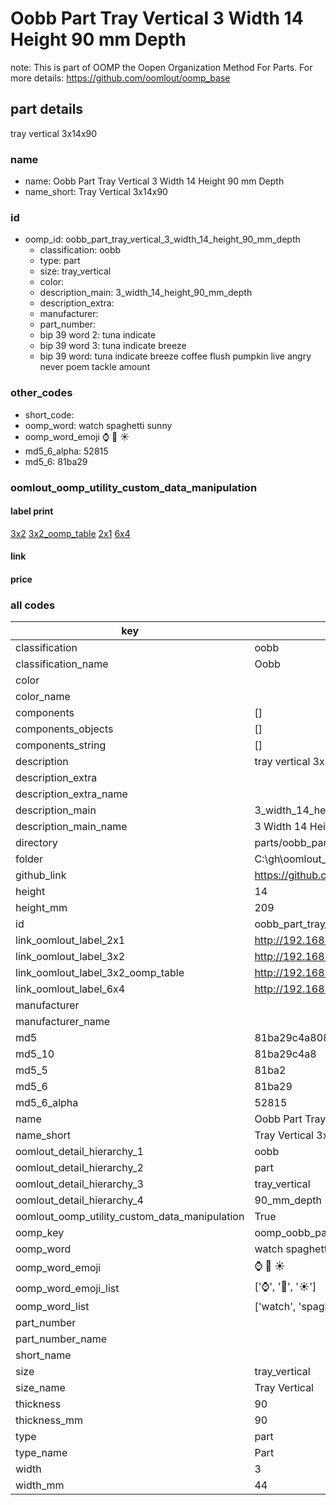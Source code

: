 # Oobb Part Tray Vertical 3 Width 14 Height 90 mm Depth  

note: This is part of OOMP the Oopen Organization Method For Parts. For more details: https://github.com/oomlout/oomp_base

##  part details
  



tray vertical 3x14x90



### name
* name: Oobb Part Tray Vertical 3 Width 14 Height 90 mm Depth
* name_short: Tray Vertical 3x14x90 
### id
* oomp_id: oobb_part_tray_vertical_3_width_14_height_90_mm_depth
  * classification: oobb
  * type: part
  * size: tray_vertical
  * color: 
  * description_main: 3_width_14_height_90_mm_depth
  * description_extra: 
  * manufacturer: 
  * part_number: 
  * bip 39 word 2: tuna indicate
  * bip 39 word 3: tuna indicate breeze
  * bip 39 word: tuna indicate breeze coffee flush pumpkin live angry never poem tackle amount

### other_codes
* short_code: 
* oomp_word: watch spaghetti sunny
* oomp_word_emoji :watch: :spaghetti: :sunny:
* md5_6_alpha: 52815
* md5_6: 81ba29






### oomlout_oomp_utility_custom_data_manipulation
#### label print
[3x2](http://192.168.1.245:1112/?label=oomp%2052815)
[3x2_oomp_table](http://192.168.1.108:1112/?label=oomp%2052815)
[2x1](http://192.168.1.242:1112/?label=oomp%2052815)
[6x4](http://192.168.1.55:1112/?label=oomp%2052815)    

#### link

                              

#### price







### all codes 
| key | value |  
| --- | --- |  
| classification | oobb |  
| classification_name | Oobb |  
| color |  |  
| color_name |  |  
| components | [] |  
| components_objects | [] |  
| components_string | [] |  
| description | tray vertical 3x14x90 |  
| description_extra |  |  
| description_extra_name |  |  
| description_main | 3_width_14_height_90_mm_depth |  
| description_main_name | 3 Width 14 Height 90 mm Depth |  
| directory | parts/oobb_part_tray_vertical_3_width_14_height_90_mm_depth |  
| folder | C:\gh\oomlout_oobb_version_4_generated_parts\parts\oobb_part_tray_vertical_3_width_14_height_90_mm_depth |  
| github_link | https://github.com/oomlout/oomlout_oomp_part_src/tree/main/parts/oobb_part_tray_vertical_3_width_14_height_90_mm_depth |  
| height | 14 |  
| height_mm | 209 |  
| id | oobb_part_tray_vertical_3_width_14_height_90_mm_depth |  
| link_oomlout_label_2x1 | http://192.168.1.242:1112/?label=oomp%2052815 |  
| link_oomlout_label_3x2 | http://192.168.1.245:1112/?label=oomp%2052815 |  
| link_oomlout_label_3x2_oomp_table | http://192.168.1.108:1112/?label=oomp%2052815 |  
| link_oomlout_label_6x4 | http://192.168.1.55:1112/?label=oomp%2052815 |  
| manufacturer |  |  
| manufacturer_name |  |  
| md5 | 81ba29c4a808f056b6ace2d2371cbf53 |  
| md5_10 | 81ba29c4a8 |  
| md5_5 | 81ba2 |  
| md5_6 | 81ba29 |  
| md5_6_alpha | 52815 |  
| name | Oobb Part Tray Vertical 3 Width 14 Height 90 mm Depth |  
| name_short | Tray Vertical 3x14x90  |  
| oomlout_detail_hierarchy_1 | oobb |  
| oomlout_detail_hierarchy_2 | part |  
| oomlout_detail_hierarchy_3 | tray_vertical |  
| oomlout_detail_hierarchy_4 | 90_mm_depth |  
| oomlout_oomp_utility_custom_data_manipulation | True |  
| oomp_key | oomp_oobb_part_tray_vertical_3_width_14_height_90_mm_depth |  
| oomp_word | watch spaghetti sunny |  
| oomp_word_emoji | :watch: :spaghetti: :sunny: |  
| oomp_word_emoji_list | [':watch:', ':spaghetti:', ':sunny:'] |  
| oomp_word_list | ['watch', 'spaghetti', 'sunny'] |  
| part_number |  |  
| part_number_name |  |  
| short_name |  |  
| size | tray_vertical |  
| size_name | Tray Vertical |  
| thickness | 90 |  
| thickness_mm | 90 |  
| type | part |  
| type_name | Part |  
| width | 3 |  
| width_mm | 44 |  
